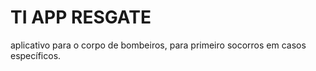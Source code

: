# TI APP RESGATE
aplicativo para o corpo de bombeiros, para primeiro socorros em casos específicos.
